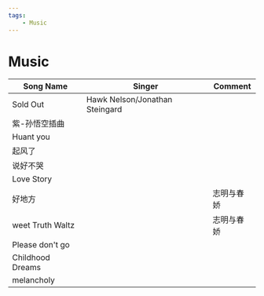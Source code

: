 ```yaml
---
tags:
    - Music
---
```


# Music

| Song Name        | Singer                         | Comment    |
| ---------------- | ------------------------------ | ---------- |
| Sold Out         | Hawk Nelson/Jonathan Steingard |            |
| 紫-孙悟空插曲    |                                |            |
| Huant you        |                                |            |
| 起风了           |                                |            |
| 说好不哭         |                                |            |
| Love Story       |                                |            |
| 好地方           |                                | 志明与春娇 |
| weet Truth Waltz |                                | 志明与春娇 |
| Please don't go  |                                |            |
| Childhood Dreams |                                |            |
| melancholy       |                                |            |
